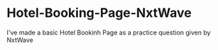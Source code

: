 # Hotel-Booking-Page-NxtWave
I've made a basic Hotel Bookinh Page as a practice question given by NxtWave

